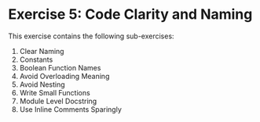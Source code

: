 # Exercise 5: Code Clarity and Naming

This exercise contains the following sub-exercises:

1. Clear Naming
2. Constants
3. Boolean Function Names
4. Avoid Overloading Meaning
5. Avoid Nesting
6. Write Small Functions
7. Module Level Docstring
8. Use Inline Comments Sparingly
